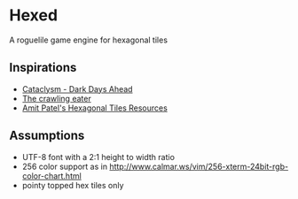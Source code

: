 Hexed
=====

A roguelile game engine for hexagonal tiles

Inspirations
------------
 * [Cataclysm - Dark Days Ahead](http://en.cataclysmdda.com/)
 * [The crawling eater](http://www.plomlompom.de/PlomRogue/)
 * [Amit Patel's Hexagonal Tiles Resources](http://www.redblobgames.com/grids/hexagons/)

Assumptions
-----------
 * UTF-8 font with a 2:1 height to width ratio
 * 256 color support as in http://www.calmar.ws/vim/256-xterm-24bit-rgb-color-chart.html 
 * pointy topped hex tiles only
